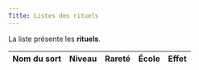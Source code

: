 ```yaml
---
Title: Listes des rituels
---
```

La liste présente les **rituels**.

| Nom du sort | Niveau | Rareté | École | Effet |
|:------------|:------:|:------:|:-----:|:------|